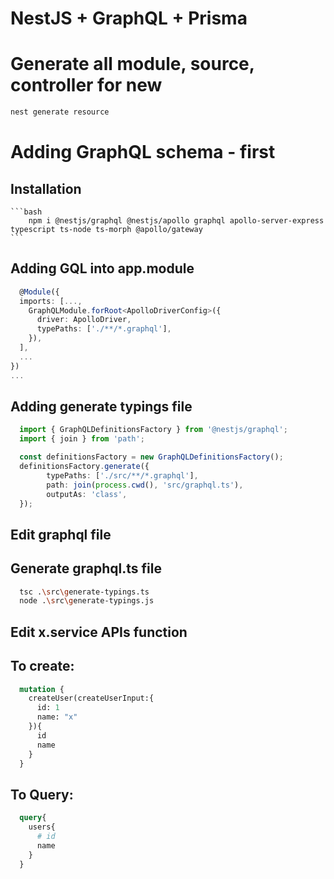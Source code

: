 # NestJS + GraphQL + Prisma



# Generate all module, source, controller for new

```bash
nest generate resource
```



# Adding GraphQL schema - first

## Installation
	```bash
		npm i @nestjs/graphql @nestjs/apollo graphql apollo-server-express typescript ts-node ts-morph @apollo/gateway
	```

## Adding GQL into app.module
  ```ts
    @Module({
    imports: [...,
      GraphQLModule.forRoot<ApolloDriverConfig>({
        driver: ApolloDriver,
        typePaths: ['./**/*.graphql'],
      }),
    ],
    ...
  })
  ...
  ```

## Adding generate typings file

  ```ts
    import { GraphQLDefinitionsFactory } from '@nestjs/graphql';
    import { join } from 'path';

    const definitionsFactory = new GraphQLDefinitionsFactory();
    definitionsFactory.generate({
          typePaths: ['./src/**/*.graphql'],
          path: join(process.cwd(), 'src/graphql.ts'),
          outputAs: 'class',
    });
  ```

## Edit graphql file


## Generate graphql.ts file
  ```bash
    tsc .\src\generate-typings.ts 
    node .\src\generate-typings.js 
  ```


## Edit x.service APIs function

## To create:
  ```graphql
    mutation {
      createUser(createUserInput:{
        id: 1
        name: "x"
      }){
        id 
        name
      }
    }
  ```

## To Query:
  ```graphql
    query{
      users{ 
        # id
        name
      }
    }
  ```

